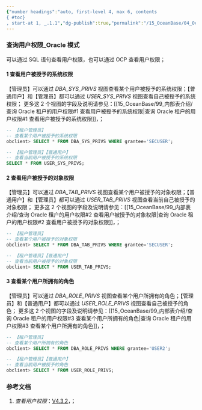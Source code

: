 ```yaml
---
{"number headings":"auto, first-level 4, max 6, contents
{ #toc}
, start-at 1, _.1.1","dg-publish":true,"permalink":"/15_OceanBase/04_OceanBase 安全，高可用，容灾/OceanBase 安全权限/OceanBase 管理用户和权限/查询用户权限_Oracle 模式_v3.x，v4.x/","dgPassFrontmatter":true}
---
```



### 查询用户权限_Oracle 模式
可以通过 SQL 语句查看用户权限，也可以通过 OCP 查看用户权限；

#### 1 查看用户被授予的系统权限
【管理员】可以通过 *DBA_SYS_PRIVS* 视图查看某个用户被授予的系统权限；【普通用户】和【管理员】都可以通过 *USER_SYS_PRIVS* 视图查看自己被授予的系统权限；
更多这 2 个视图的字段及说明请参见：[[15_OceanBase/99_内部表介绍/查询 Oracle 租户的用户权限#1 查看用户被授予的系统权限\|查询 Oracle 租户的用户权限#1 查看用户被授予的系统权限]]，；

```sql
-- 【租户管理员】
-- 查看某个用户被授予的系统权限
obclient> SELECT * FROM DBA_SYS_PRIVS WHERE grantee='SECUSER';
```

```sql
-- 【租户管理员】【普通用户】
-- 查看当前用户被授予的系统权限
SELECT * FROM USER_SYS_PRIVS;
```


#### 2 查看用户被授予的对象权限
【管理员】可以通过 *DBA_TAB_PRIVS* 视图查看某个用户被授予的对象权限；【普通用户】和【管理员】都可以通过 *USER_TAB_PRIVS* 视图查看当前自己被授予的对象权限；
更多这 2 个视图的字段及说明请参见：[[15_OceanBase/99_内部表介绍/查询 Oracle 租户的用户权限#2 查看用户被授予的对象权限\|查询 Oracle 租户的用户权限#2 查看用户被授予的对象权限]]，；

```sql
-- 【租户管理员】
-- 查看某个用户被授予的对象权限
obclient> SELECT * FROM DBA_TAB_PRIVS WHERE grantee='SECUSER';
```

```sql
-- 【租户管理员】【普通用户】
-- 查看当前用户被授予的对象权限
obclient> SELECT * FROM USER_TAB_PRIVS;
```


#### 3 查看某个用户所拥有的角色
【管理员】可以通过 *DBA_ROLE_PRIVS* 视图查看某个用户所拥有的角色；【管理员】和【普通用户】都可以通过 *USER_ROLE_PRIVS* 视图查看自己被授予的角色；
更多这 2 个视图的字段及说明请参见：[[15_OceanBase/99_内部表介绍/查询 Oracle 租户的用户权限#3 查看某个用户所拥有的角色\|查询 Oracle 租户的用户权限#3 查看某个用户所拥有的角色]]，；

```sql
-- 【租户管理员】
-- 查看某个用户所拥有的角色
obclient> SELECT * FROM DBA_ROLE_PRIVS WHERE grantee='USER2';
```

```sql
-- 【租户管理员】【普通用户】
-- 查看当前用户被授予的角色
obclient> SELECT * FROM USER_ROLE_PRIVS;
```


### 参考文档
1. *查看用户权限*：[V4.3.2](https://www.oceanbase.com/docs/common-oceanbase-database-cn-1000000001052869)，；
